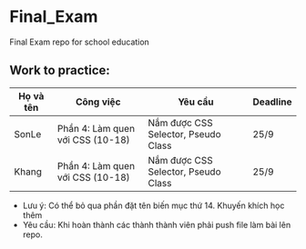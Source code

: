 # Final_Exam
Final Exam repo for school education


## Work to practice:

| Họ và tên | Công việc | Yêu cầu | Deadline |
| ------------- | ------------- | ---- | ----|
|SonLe| Phần 4: Làm quen với CSS (10-18)| Nắm được CSS Selector, Pseudo Class| 25/9 |
|Khang| Phần 4: Làm quen với CSS (10-18)| Nắm được CSS Selector, Pseudo Class| 25/9 |

* Lưu ý: Có thể bỏ qua phần đặt tên biến mục thứ 14. Khuyến khích học thêm
* Yêu cầu: Khi hoàn thành các thành thành viên phải push file làm bài lên repo.
